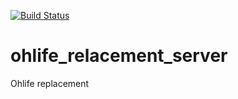 [![Build Status](https://travis-ci.com/paulx3/ohlife_relacement_server.svg?token=6rs9jppsy6putyG6yr1E&branch=master)](https://travis-ci.com/paulx3/ohlife_relacement_server)
# ohlife_relacement_server
Ohlife replacement
